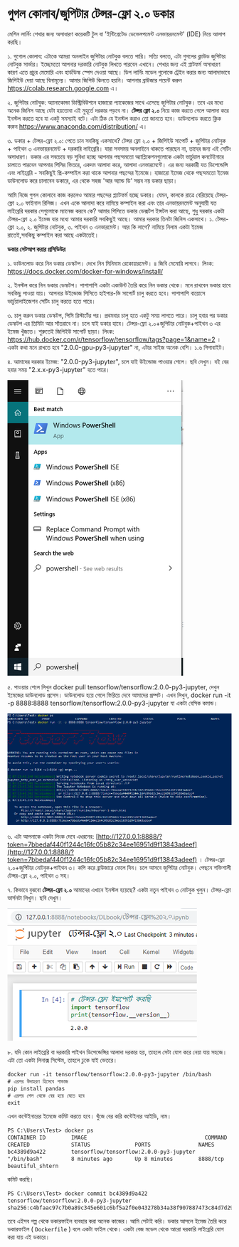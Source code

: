 # গুগল কোলাব/জুপিটার টেন্সর-ফ্লো ২.০ ডকার

মেশিন লার্নিং শেখার জন্য অসাধারণ কয়েকটি টুল বা 'ইন্টিগ্রেটেড ডেভেলপমেন্ট এনভায়রনমেন্ট' \(IDE\) নিয়ে আলাপ করছি।


১. গুগোল কোলাব: এটাকে আমরা অনলাইন জুপিটার নোটবুক বলতে পারি। সত্যি বলতে, এটা গুগলের ক্লাউড জুপিটার নোটবুক সার্ভার। ইচ্ছেমতো আপনার দরকারি নোটবুক লিখতে পারবেন এখানে। শেখার জন্য এই প্লাটফর্ম অসাধারণ কারণ এতে প্রচুর মেমোরি এবং হার্ডডিস্ক স্পেস দেওয়া আছে। ডিপ লার্নিং মডেল গুলোকে ট্রেইন করার জন্য আলাদাভাবে জিপিইউ দেয়া আছে বিনামূল্যে।
 আমার  জিপিউ কিনতে হয়নি। আপনার ব্রাউজার পয়েন্ট করুন https://colab.research.google.com এ। 

২. জুপিটার নোটবুক: অ্যানাকোন্ডা ডিস্ট্রিবিউশনে হাজারো প্যাকেজের সাথে এসেছে জুপিটার নোটবুক। তবে এর মধ্যে অনেক জিনিস আছে যেটা হয়তোবা এই মুহূর্তে দরকার পড়বে না। **টেন্সর ফ্লো ২.০** নিয়ে কাজ করতে গেলে আলাদা করে ইনস্টল করতে হবে যা একটু সমস্যাই বটে। 
এটা ঠিক যে ইনস্টল করাও তো জানতে হবে। ডাউনলোড করতে ক্লিক করুন https://www.anaconda.com/distribution/ এ। 

৩. ডকার + টেন্সর-ফ্লো ২.০: পেতে চান সবকিছু একসাথে? টেন্সর ফ্লো ২.০ + জিপিইউ সাপোর্ট + জুপিটার নোটবুক + পাইথন ৩ এনভায়রনমেন্ট + দরকারি লাইব্রেরি। যারা সবসময় অনলাইনে থাকতে পারছেন না, তাদের জন্য এই সেটিং অসাধারণ। ডকার এর সবচেয়ে বড় সুবিধা হচ্ছে আপনার পছন্দমতো অ্যাপ্লিকেশনগুলোকে একটা ভার্চুয়াল কনটেইনারে চালাতে পারবেন আপনার পিসির ভিতরে, একদম আলাদা করে, আলাদা এনভারমেন্টে। এর জন্য দরকারী যত ডিপেন্ডেন্সি এবং লাইব্রেরি - সবকিছুই প্রি-কম্পাইল করা থাকে আপনার পছন্দের ইমেজে। হাজারো ইমেজ থেকে পছন্দমতো ইমেজ ডাউনলোড করে চালাবেন ডকারে, এর থেকে সহজ 'আর অ্যান্ড ডি' সম্ভব নয় ডকার ছাড়া।


আমি নিজে গুগল কোলাবে কাজ করলেও আমার পছন্দের প্ল্যাটফর্ম হচ্ছে ডকার। যেমন, কালকে রাত্রে বেরিয়েছে টেন্সর-ফ্লো ২.০ ফাইনাল রিলিজ। এখন একে আলাদা করে  নামিয়ে কম্পাইল করা এবং তার এনভায়রনমেন্ট অনুযায়ী যত লাইব্রেরি দরকার সেগুলোকে ম্যানেজ করবে কে? আমার পিসিতে ডকার ডেক্সটপ ইন্সটল করা আছে, শুধু দরকার একটা টেন্সর-ফ্লো ২.০ ইমেজ যার মধ্যে আমার দরকারি সবকিছুই আছে। আমার দরকার তিনটা জিনিস একসাথে। ১. টেন্সর-ফ্লো ২.০, ২. জুপিটার নোটবুক, ৩. পাইথন ৩ এনভারমেন্ট। আর কি লাগে? নামিয়ে নিলাম একটা ইমেজ রাতেই,সবকিছু কম্পাইল করা আছে  একটাতেই। 

**ডকার সেটআপ করার প্রসিডিউর**

১. ডাউনলোড করে নিন ডকার ডেস্কটপ। দেখে নিন মিনিমাম রেকোয়ারমেন্ট। ৪ জিবি মেমোরি লাগবে। লিংক: https://docs.docker.com/docker-for-windows/install/

২. ইনস্টল করে নিন  ডকার ডেস্কটপ। পাশাপাশি একটা একাউন্ট তৈরি করে নিন ডকার থেকে। মনে রাখবেন ডকার হাবে সবকিছু পাওয়া যায়। আপনার উইন্ডোজ পিসিতে হাইপার-ভি সাপোর্ট চালু করতে হবে। পাশাপাশি বায়োসে ভার্চুয়ালাইজেশন সেটিং চালু করতে হতে পারে। 

৩. চালু করুন ডকার ডেস্কটপ, পিসি রিস্টার্টের পর। প্রথমবার চালু হতে একটু  সময় লাগতে পারে। চালু হবার পর ডকার ডেস্কটপ এর তিমিটা আর সাঁতরাবে না। চলে যাই ডকার হাবে। টেন্সর-ফ্লো ২.০+জুপিটার নোটবুক+পাইথন ৩ এর ইমেজ খুঁজতে। শুরুতেই জিপিইউ সাপোর্ট ছাড়া। লিংক: https://hub.docker.com/r/tensorflow/tensorflow/tags?page=1&name=2 । একটা কথা মনে রাখতে হবে "2.0.0-gpu-py3-jupyter" না, এটার সাইজ অনেক বেশি। ১.৬ গিগাবাইট। 

৪. আমাদের দরকার ইমেজ: "2.0.0-py3-jupyter", চলে যাই উইন্ডোজ পাওয়ার শেলে। ছবি দেখুন। বই বের হবার সময় "2.x.x-py3-jupyter" হতে পারে। 

![&#x989;&#x987;&#x9A8;&#x9CD;&#x9A1;&#x9CB;&#x99C; &#x9AA;&#x9BE;&#x993;&#x9DF;&#x9BE;&#x9B0;-&#x9B6;&#x9C7;&#x9B2; ](../.gitbook/assets/power.png)

৫. পাওয়ার শেলে লিখুন docker pull tensorflow/tensorflow:2.0.0-py3-jupyter, দেখুন ইমেজের ডাউনলোড প্রসেস। ডাউনলোড হয়ে গেলে ফিরিয়ে দেবে আমাদের প্রম্পট। এখন লিখুন, docker run -it -p 8888:8888 tensorflow/tensorflow:2.0.0-py3-jupyter যা একটা বেসিক কমান্ড। 

![&#x9A1;&#x995;&#x9BE;&#x9B0;&#x9C7;&#x9B0; &#x9AA;&#x9CD;&#x9B0;&#x9AE;&#x9CD;&#x9AA;&#x99F;](../.gitbook/assets/docker.PNG)

৬. এটা আপনাকে একটা লিংক দেবে এধরনের: [http://127.0.0.1:8888/?token=7bbedaf440f1244c16fc05b82c34ee16951d9f13843adeef](http://127.0.0.1:8888/?token=7bbedaf440f1244c16fc05b82c34ee16951d9f13843adeef) । টেন্সর-ফ্লো ২.০+জুপিটার নোটবুক+পাইথন ৩। কপি করে ব্রাউজারে ফেলে দিন। চলে আসবে জুপিটার নোটবুক। পেছনে শক্তিশালী টেন্সর-ফ্লো ২.০, পাইথন ৩ সহ। 

৭. কিভাবে বুঝবো **টেন্সর-ফ্লো ২.০** আমাদের এখানে ইনস্টল হয়েছে? একটা নতুন পাইথন ৩ নোটবুক খুলুন। টেন্সর-ফ্লো ভার্সনটা লিখুন। ছবি দেখুন। 

![&#x99F;&#x9C7;&#x9A8;&#x9CD;&#x9B8;&#x9B0;-&#x9AB;&#x9CD;&#x9B2;&#x9CB; &#x98F;&#x9B0; &#x9A1;&#x995;&#x9BE;&#x9B0; &#x987;&#x9A8;&#x9CD;&#x99F;&#x9BE;&#x9B0;&#x9AB;&#x9C7;&#x9B8; \(&#x99C;&#x9C1;&#x9AA;&#x9BF;&#x99F;&#x9BE;&#x9B0; &#x9A8;&#x9CB;&#x99F;&#x9AC;&#x9C1;&#x995;\)](../.gitbook/assets/jupy%20%281%29.PNG)

৮. যদি কোন লাইব্রেরি বা দরকারি পাইথন ডিপেন্ডেন্সির আলাদা দরকার হয়, তাহলে সেটা যোগ করে নেয়া যায় সহজে। এটা তো একটা লিনাক্স সিস্টেম, তাহলে ঢুকে যাই ভেতরে। 

```text
docker run -it tensorflow/tensorflow:2.0.0-py3-jupyter /bin/bash
# এরপর উদাহরণ হিসেবে পান্ডাজ 
pip install pandas
# এরপর শেল থেকে বের হয়ে যেতে হবে
exit
```

এখন কন্টেইনারের ইমেজে কমিট করতে হবে। খুঁজে বের করি কন্টেইনার আইডি, নাম। 

```text
PS C:\Users\Test> docker ps
CONTAINER ID        IMAGE                                     COMMAND             CREATED             STATUS              PORTS               NAMES
bc4389d9a422        tensorflow/tensorflow:2.0.0-py3-jupyter   "/bin/bash"         8 minutes ago       Up 8 minutes        8888/tcp            beautiful_shtern
```

কমিট করছি। 

```text
PS C:\Users\Test> docker commit bc4389d9a422 tensorflow/tensorflow:2.0.0-py3-jupyter
sha256:c4bfaac97c7b0a89c345e601c6bf5a2f0e043278b34a38f907887473c84d7d29
```

তবে এইসব গল্প থেকে ডকারফাইল ব্যবহার করা অনেক কাজের। আমি সেটাই করি। ডকার আসলে ইমেজ তৈরি করে ডকারফাইল \( `Dockerfile` \) বলে একটা ফাইল থেকে। একটা বেজ মডেল থেকে আরো দরকারি লাইব্রেরি যোগ করা যায় এই ডকারে।  

